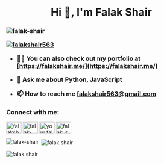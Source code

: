 <!-- [![MasterHead](https://r7q6w9z6.rocketcdn.me/career/wp-content/uploads/2021/06/2-46.gif)]([https://fs;/](https://falakshair.me/) -->


<h1 align="center">Hi 👋, I'm Falak Shair</h1>
<h3 align="centerSelf-motivated ML Software Engineer with a strong academic interest in Generative AI, Computer Vision, and Language Models. Currently building LLM-based systems </h3>


<p align="left"> <img src="https://komarev.com/ghpvc/?username=falak-shair&label=Profile%20views&color=0e75b6&style=flat" alt="falak-shair" /> </p>

<p align="left"> <a href="https://twitter.com/falakshair563" target="blank"><img src="https://img.shields.io/twitter/follow/falakshair563?logo=twitter&style=for-the-badge" alt="falakshair563" /></a> </p>

- 👨‍💻 You can also check out my portfolio at [https://falakshair.me/](https://falakshair.me/)

- 💬 Ask me about **Python, JavaScript**

- 📫 How to reach me **falakshair563@gmail.com**

<h3 align="left">Connect with me:</h3>
<p align="left">
<a href="https://twitter.com/falakshair563" target="blank"><img align="center" src="https://raw.githubusercontent.com/rahuldkjain/github-profile-readme-generator/master/src/images/icons/Social/twitter.svg" alt="falakshair563" height="30" width="40" /></a>
<a href="https://linkedin.com/in/falak-shair-8ba5b6208" target="blank"><img align="center" src="https://raw.githubusercontent.com/rahuldkjain/github-profile-readme-generator/master/src/images/icons/Social/linked-in-alt.svg" alt="falak-shair-8ba5b6208" height="30" width="40" /></a>
<a href="https://fb.com/your.falakshair" target="blank"><img align="center" src="https://raw.githubusercontent.com/rahuldkjain/github-profile-readme-generator/master/src/images/icons/Social/facebook.svg" alt="your.falakshair" height="30" width="40" /></a>
<a href="https://instagram.com/falakshair01" target="blank"><img align="center" src="https://raw.githubusercontent.com/rahuldkjain/github-profile-readme-generator/master/src/images/icons/Social/instagram.svg" alt="falak_shairrr" height="30" width="40" /></a>
</p>

<p><img align="left" src="https://github-readme-stats.vercel.app/api/top-langs?username=falakshair01&show_icons=true&locale=en&layout=compact" alt="falak-shair" /></p>

<p>&nbsp;<img align="center" src="https://github-readme-stats.vercel.app/api?username=falakshair01&show_icons=true&locale=en" alt="falak shair" /></p>

<p><img align="center" src="https://github-readme-streak-stats.herokuapp.com/?user=falakshair01&" alt="falak shair" /></p>
